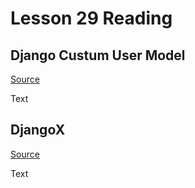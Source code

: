 # Lesson 29 Reading

## Django Custum User Model

[Source](https://learndjango.com/tutorials/django-custom-user-model)

Text

## DjangoX

[Source](https://github.com/wsvincent/djangox)

Text
